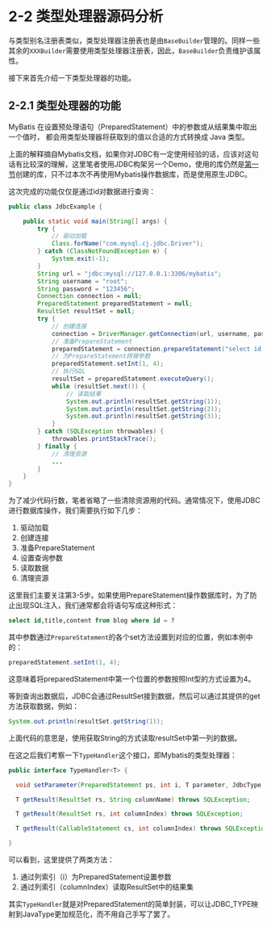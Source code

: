 # 2-2 类型处理器源码分析

与类型别名注册表类似，类型处理器注册表也是由`BaseBuilder`管理的。同样一些其余的`XXXBuilder`需要使用类型处理器注册表，因此，`BaseBuilder`负责维护该属性。

接下来首先介绍一下类型处理器的功能。

## 2-2.1 类型处理器的功能

MyBatis 在设置预处理语句（PreparedStatement）中的参数或从结果集中取出一个值时， 都会用类型处理器将获取到的值以合适的方式转换成 Java 类型。

上面的解释摘自Mybatis文档，如果你对JDBC有一定使用经验的话，应该对这句话有比较深的理解，这里笔者使用JDBC构架另一个Demo，使用的库仍然是[第一节]()创建的库，只不过本次不再使用Mybatis操作数据库，而是使用原生JDBC。

这次完成的功能仅仅是通过id对数据进行查询：

```java
public class JdbcExample {

    public static void main(String[] args) {
        try {
            // 驱动加载
            Class.forName("com.mysql.cj.jdbc.Driver");
        } catch (ClassNotFoundException e) {
            System.exit(-1);
        }
        String url = "jdbc:mysql://127.0.0.1:3306/mybatis";
        String username = "root";
        String password = "123456";
        Connection connection = null;
        PreparedStatement preparedStatement = null;
        ResultSet resultSet = null;
        try {
            // 创建连接
            connection = DriverManager.getConnection(url, username, password);
            // 准备PrepareStatement
            preparedStatement = connection.prepareStatement("select id,title,content from blog where id = ?");
            // 为PrepareStatement拼接参数
            preparedStatement.setInt(1, 4);
            // 执行SQL
            resultSet = preparedStatement.executeQuery();
            while (resultSet.next()) {
                // 读取结果
                System.out.println(resultSet.getString(1));
                System.out.println(resultSet.getString(2));
                System.out.println(resultSet.getString(3));
            }
        } catch (SQLException throwables) {
            throwables.printStackTrace();
        } finally {
            // 清理资源
            ...
        }
    }
}
```

为了减少代码行数，笔者省略了一些清除资源用的代码。通常情况下，使用JDBC进行数据库操作，我们需要执行如下几步：

1. 驱动加载
2. 创建连接
3. 准备PrepareStatement
4. 设置查询参数
5. 读取数据
6. 清理资源

这里我们主要关注第3-5步。如果使用PrepareStatement操作数据库时，为了防止出现SQL注入，我们通常都会将语句写成这种形式：

```sql
select id,title,content from blog where id = ?
```

其中参数通过`PrepareStatement`的各个set方法设置到对应的位置，例如本例中的：

```java
preparedStatement.setInt(1, 4);
```
这意味着将preparedStatement中第一个位置的参数按照Int型的方式设置为4。

等到查询出数据后，JDBC会通过ResultSet接到数据，然后可以通过其提供的get方法获取数据，例如：

```java
System.out.println(resultSet.getString(1));
```

上面代码的意思是，使用获取String的方式读取resultSet中第一列的数据。

在这之后我们考察一下`TypeHandler`这个接口，即Mybatis的类型处理器：

```java
public interface TypeHandler<T> {

  void setParameter(PreparedStatement ps, int i, T parameter, JdbcType jdbcType) throws SQLException;

  T getResult(ResultSet rs, String columnName) throws SQLException;

  T getResult(ResultSet rs, int columnIndex) throws SQLException;

  T getResult(CallableStatement cs, int columnIndex) throws SQLException;

}
```

可以看到，这里提供了两类方法：

1. 通过列索引（i）为PreparedStatement设置参数
2. 通过列索引（columnIndex）读取ResultSet中的结果集

其实`TypeHandler`就是对PreparedStatement的简单封装，可以让JDBC_TYPE映射到JavaType更加规范化，而不用自己手写了罢了。

